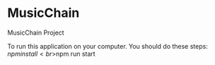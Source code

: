 # MusicChain
MusicChain Project

To run this application on your computer. You should do these steps:
<br>$npm install
<br>$npm run start
